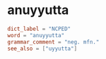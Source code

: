 # anuyyutta

``` toml
dict_label = "NCPED"
word = "anuyyutta"
grammar_comment = "neg. mfn."
see_also = ["uyyutta"]
```

